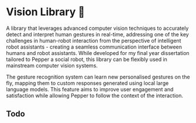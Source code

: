 # Vision Library 👀

A library that leverages advanced computer vision techniques to accurately detect and interpret human gestures in real-time, addressing one of the
key challenges in human-robot interaction from the perspective of intelligent robot assistants - creating a seamless communication interface between humans and robot assistants. While developed for my final year dissertation tailored to Pepper a social robot, this library can be flexibly used in mainstream computer vision systems. 

The gesture recognition system can learn new personalised gestures on the fly, mapping them to custom responses generated using local large language models. This feature aims to improve user engagement and satisfaction while allowing Pepper to follow the context of the interaction.

## Todo